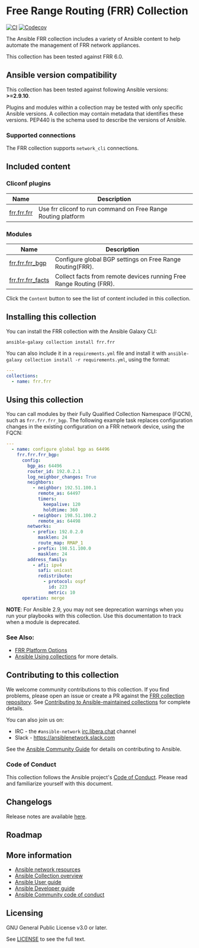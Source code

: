 

# Free Range Routing (FRR) Collection
[![CI](https://zuul-ci.org/gated.svg)](https://dashboard.zuul.ansible.com/t/ansible/project/github.com/ansible-collections/frr.frr) <!--[![Codecov](https://img.shields.io/codecov/c/github/ansible-collections/vyos)](https://codecov.io/gh/ansible-collections/frr.frr)-->
[![Codecov](https://codecov.io/gh/ansible-collections/frr.frr/branch/main/graph/badge.svg)](https://codecov.io/gh/ansible-collections/frr.frr)


The Ansible FRR collection includes a variety of Ansible content to help automate the management of FRR network appliances.

This collection has been tested against FRR 6.0.

<!--start requires_ansible-->
## Ansible version compatibility

This collection has been tested against following Ansible versions: **>=2.9.10**.

Plugins and modules within a collection may be tested with only specific Ansible versions.
A collection may contain metadata that identifies these versions.
PEP440 is the schema used to describe the versions of Ansible.
<!--end requires_ansible-->

### Supported connections
The FRR collection supports ``network_cli`` connections.

## Included content
<!--start collection content-->
### Cliconf plugins
Name | Description
--- | ---
[frr.frr.frr](https://github.com/ansible-collections/frr.frr/blob/main/docs/frr.frr.frr_cliconf.rst)|Use frr cliconf to run command on Free Range Routing platform

### Modules
Name | Description
--- | ---
[frr.frr.frr_bgp](https://github.com/ansible-collections/frr.frr/blob/main/docs/frr.frr.frr_bgp_module.rst)|Configure global BGP settings on Free Range Routing(FRR).
[frr.frr.frr_facts](https://github.com/ansible-collections/frr.frr/blob/main/docs/frr.frr.frr_facts_module.rst)|Collect facts from remote devices running Free Range Routing (FRR).

<!--end collection content-->

Click the ``Content`` button to see the list of content included in this collection.

## Installing this collection

You can install the FRR collection with the Ansible Galaxy CLI:

    ansible-galaxy collection install frr.frr

You can also include it in a `requirements.yml` file and install it with `ansible-galaxy collection install -r requirements.yml`, using the format:

```yaml
---
collections:
  - name: frr.frr
```
## Using this collection

You can call modules by their Fully Qualified Collection Namespace (FQCN), such as `frr.frr.frr_bgp`.
The following example task replaces configuration changes in the existing configuration on a FRR network device, using the FQCN:

```yaml
---
  - name: configure global bgp as 64496
    frr.frr.frr_bgp:
      config:
        bgp_as: 64496
        router_id: 192.0.2.1
        log_neighbor_changes: True
        neighbors:
          - neighbor: 192.51.100.1
            remote_as: 64497
            timers:
              keepalive: 120
              holdtime: 360
          - neighbor: 198.51.100.2
            remote_as: 64498
        networks:
          - prefix: 192.0.2.0
            masklen: 24
            route_map: RMAP_1
          - prefix: 198.51.100.0
            masklen: 24
        address_family:
          - afi: ipv4
            safi: unicast
            redistribute:
              - protocol: ospf
                id: 223
                metric: 10
      operation: merge
```

**NOTE**: For Ansible 2.9, you may not see deprecation warnings when you run your playbooks with this collection. Use this documentation to track when a module is deprecated.


### See Also:

* [FRR Platform Options](https://docs.ansible.com/ansible/latest/network/user_guide/platform_frr.html)
* [Ansible Using collections](https://docs.ansible.com/ansible/latest/user_guide/collections_using.html) for more details.

## Contributing to this collection

We welcome community contributions to this collection. If you find problems, please open an issue or create a PR against the [FRR collection repository](https://github.com/ansible-collections/frr.frr). See [Contributing to Ansible-maintained collections](https://docs.ansible.com/ansible/devel/community/contributing_maintained_collections.html#contributing-maintained-collections) for complete details.

You can also join us on:

- IRC - the ``#ansible-network`` [irc.libera.chat](https://libera.chat/) channel
- Slack - https://ansiblenetwork.slack.com

See the [Ansible Community Guide](https://docs.ansible.com/ansible/latest/community/index.html) for details on contributing to Ansible.

### Code of Conduct
This collection follows the Ansible project's
[Code of Conduct](https://docs.ansible.com/ansible/devel/community/code_of_conduct.html).
Please read and familiarize yourself with this document.


## Changelogs

Release notes are available [here](https://github.com/ansible-collections/frr.frr/blob/main/changelogs/CHANGELOG.rst).

## Roadmap

<!-- Optional. Include the roadmap for this collection, and the proposed release/versioning strategy so users can anticipate the upgrade/update cycle. -->

## More information

- [Ansible network resources](https://docs.ansible.com/ansible/latest/network/getting_started/network_resources.html)
- [Ansible Collection overview](https://github.com/ansible-collections/overview)
- [Ansible User guide](https://docs.ansible.com/ansible/latest/user_guide/index.html)
- [Ansible Developer guide](https://docs.ansible.com/ansible/latest/dev_guide/index.html)
- [Ansible Community code of conduct](https://docs.ansible.com/ansible/latest/community/code_of_conduct.html)

## Licensing

GNU General Public License v3.0 or later.

See [LICENSE](https://www.gnu.org/licenses/gpl-3.0.txt) to see the full text.
